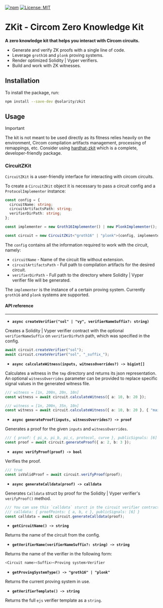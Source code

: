 [![npm](https://img.shields.io/npm/v/@solarity/zkit.svg)](https://www.npmjs.com/package/@solarity/zkit)
[![License: MIT](https://img.shields.io/badge/License-MIT-yellow.svg)](https://opensource.org/licenses/MIT)

# ZKit - Circom Zero Knowledge Kit

**A zero knowledge kit that helps you interact with Circom circuits.**

- Generate and verify ZK proofs with a single line of code.
- Leverage `groth16` and `plonk` proving systems.
- Render optimized Solidity | Vyper verifiers.
- Build and work with ZK witnesses.

## Installation

To install the package, run:

```bash
npm install --save-dev @solarity/zkit
```

## Usage

> [!IMPORTANT]
> The kit is not meant to be used directly as its fitness relies heavily on the environment, Circom compilation artifacts management, processing of remappings, etc. Consider using [hardhat-zkit](https://github.com/dl-solarity/hardhat-zkit) which is a complete, developer-friendly package.

### CircuitZKit

`CircuitZKit` is a user-friendly interface for interacting with circom circuits.

To create a `CircuitZKit` object it is necessary to pass a circuit config and a `ProtocolImplementer` instance:

```typescript
const config = {
  circuitName: string;
  circuitArtifactsPath: string;
  verifierDirPath: string;
};

const implementer = new Groth16Implementer() | new PlonkImplementer();

const circuit = new CircuitZKit<"groth16" | "plonk">(config, implementer);
```

The `config` contains all the information required to work with the circuit, namely:

- `circuitName` - Name of the circuit file without extension.
- `circuitArtifactsPath` - Full path to compilation artifacts for the desired circuit.
- `verifierDirPath` - Full path to the directory where Solidity | Vyper verifier file will be generated.

The `implementer` is the instance of a certain proving system. Currently `groth16` and `plonk` systems are supported.

#### API reference

---

- **`async createVerifier("sol" | "vy", verifierNameSuffix?: string)`**

Creates a Solidity | Vyper verifier contract with the optional `verifierNameSuffix` on `verifierDirPath` path, which was specified in the config.

```typescript
await circuit.createVerifier("sol");
await circuit.createVerifier("sol", "_suffix_");
```

- **`async calculateWitness(inputs, witnessOverrides?) -> bigint[]`**

Calculates a witness in the `tmp` directory and returns its json representation.
An optional `witnessOverrides` parameter can be provided to replace specific signal values in the generated witness file.

```typescript
/// witness = [1n, 200n, 20n, 10n]
const witness = await circuit.calculateWitness({ a: 10, b: 20 });

/// witness = [1n, 200n, 35n, 10n]
const witness = await circuit.calculateWitness({ a: 10, b: 20 }, { "main.a": 35 });
```

- **`async generateProof(inputs, witnessOverrides?) -> proof`**

Generates a proof for the given `inputs` and `witnessOverrides`.

```typescript
/// { proof: { pi_a, pi_b, pi_c, protocol, curve }, publicSignals: [6] }
const proof = await circuit.generateProof({ a: 2, b: 3 });
```

- **`async verifyProof(proof) -> bool`**

Verifies the proof.

```typescript
/// true
const isValidProof = await circuit.verifyProof(proof);
```

- **`async generateCalldata(proof) -> calldata`**

Generates `Calldata` struct by proof for the Solidity | Vyper verifier's `verifyProof()` method.

```typescript
/// You can use this `calldata` sturct in the circuit verifier contract.
/// calldata: { proofPoints: { a, b, c }, publicSignals: [6] }
const calldata = await circuit.generateCalldata(proof);
```

- **`getCircuitName() -> string`**

Returns the name of the circuit from the config.

- **`getVerifierName(verifierNameSuffix?: string) -> string`**

Returns the name of the verifier in the following form:

```typescript
<Circuit name><Suffix><Proving system>Verifier
```

- **`getProvingSystemType() -> "groth16" | "plonk"`**

Returns the current proving system in use.

- **`getVerifierTemplate() -> string`**

Returns the full `ejs` verifier template as a `string`.
